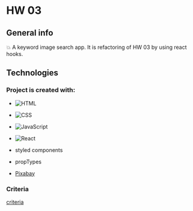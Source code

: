 # HW 03


## General info

:boom: A keyword image search app. It is refactoring of HW 03 by using react hooks.


## Technologies


### Project is created with:

- ![HTML](https://img.shields.io/badge/-HTML-05122A?style=flat&logo=HTML5)&nbsp;

- ![CSS](https://img.shields.io/badge/-CSS-05122A?style=flat&logo=CSS3&logoColor=1572B6)&nbsp;
 
- ![JavaScript](https://img.shields.io/badge/-JavaScript-05122A?style=flat&logo=javascript)&nbsp;

- ![React](https://badges.aleen42.com/src/react.svg )

- styled components

- propTypes

- [Pixabay](https://pixabay.com/api/docs/ )

 
### Criteria
[criteria](https://github.com/goitacademy/react-homework/blob/master/hooks/README.pl.md )
